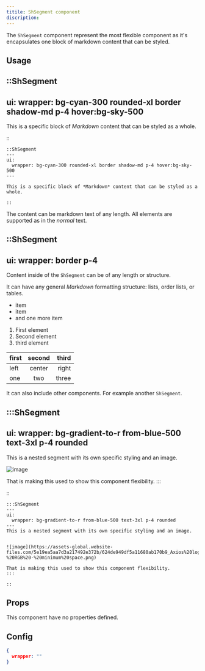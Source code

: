 ```yaml
---
titile: ShSegment component
discription: 
---
```


The `ShSegment` component represent the most flexible component as it's 
encapsulates one block of markdown content that can be styled.

## Usage

::ShSegment
---
ui:
  wrapper: bg-cyan-300 rounded-xl border shadow-md p-4 hover:bg-sky-500
---
This is a specific block of *Markdown* content that can be styled as a whole.

::

```mdc
::ShSegment
---
ui:
  wrapper: bg-cyan-300 rounded-xl border shadow-md p-4 hover:bg-sky-500
---

This is a specific block of *Markdown* content that can be styled as a whole.

::
```

The content can be markdown text of any length. All elements are supported as in
the *normal* text.

::ShSegment
---
ui:
  wrapper: border p-4
---

Content inside of the `ShSegment` can be of any length or structure.

It can have any general *Markdown* formatting structure: lists, order lists, or 
tables.

* item
* item
* and one more item

1. First element 
1. Second element
1. third element

| first | second | third |
| ----- | :------: | -----: |
| left   | center    | right |
| one   | two    | three |

It can also include other components. For example another `ShSegment`.

:::ShSegment
---
ui:
  wrapper: bg-gradient-to-r from-blue-500 text-3xl p-4 rounded
---
This is a nested segment with its own specific styling and an image.


![image](https://assets-global.website-files.com/5e19ea5aa7d3a217492e372b/624de949df5a11680ab170b9_Axios%20logo%20-%20RGB%20-%20minimum%20space.png)

That is making this used to show this component flexibility.
:::

::

```mdc
:::ShSegment
---
ui:
  wrapper: bg-gradient-to-r from-blue-500 text-3xl p-4 rounded
---
This is a nested segment with its own specific styling and an image.


![image](https://assets-global.website-files.com/5e19ea5aa7d3a217492e372b/624de949df5a11680ab170b9_Axios%20logo%20-%20RGB%20-%20minimum%20space.png)

That is making this used to show this component flexibility.
:::

::
```

## Props

This component have no properties defined.
## Config

```json
{
  wrapper: ""
}
```
